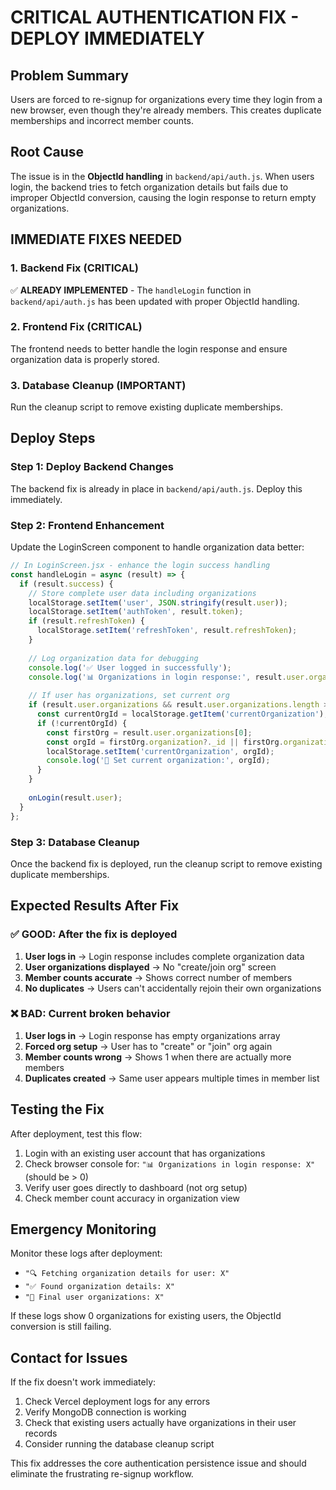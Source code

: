 # CRITICAL AUTHENTICATION FIX - DEPLOY IMMEDIATELY

## Problem Summary
Users are forced to re-signup for organizations every time they login from a new browser, even though they're already members. This creates duplicate memberships and incorrect member counts.

## Root Cause
The issue is in the **ObjectId handling** in `backend/api/auth.js`. When users login, the backend tries to fetch organization details but fails due to improper ObjectId conversion, causing the login response to return empty organizations.

## IMMEDIATE FIXES NEEDED

### 1. Backend Fix (CRITICAL)
✅ **ALREADY IMPLEMENTED** - The `handleLogin` function in `backend/api/auth.js` has been updated with proper ObjectId handling.

### 2. Frontend Fix (CRITICAL)
The frontend needs to better handle the login response and ensure organization data is properly stored.

### 3. Database Cleanup (IMPORTANT)
Run the cleanup script to remove existing duplicate memberships.

## Deploy Steps

### Step 1: Deploy Backend Changes
The backend fix is already in place in `backend/api/auth.js`. Deploy this immediately.

### Step 2: Frontend Enhancement
Update the LoginScreen component to handle organization data better:

```javascript
// In LoginScreen.jsx - enhance the login success handling
const handleLogin = async (result) => {
  if (result.success) {
    // Store complete user data including organizations
    localStorage.setItem('user', JSON.stringify(result.user));
    localStorage.setItem('authToken', result.token);
    if (result.refreshToken) {
      localStorage.setItem('refreshToken', result.refreshToken);
    }
    
    // Log organization data for debugging
    console.log('✅ User logged in successfully');
    console.log('📊 Organizations in login response:', result.user.organizations?.length || 0);
    
    // If user has organizations, set current org
    if (result.user.organizations && result.user.organizations.length > 0) {
      const currentOrgId = localStorage.getItem('currentOrganization');
      if (!currentOrgId) {
        const firstOrg = result.user.organizations[0];
        const orgId = firstOrg.organization?._id || firstOrg.organizationId;
        localStorage.setItem('currentOrganization', orgId);
        console.log('🎯 Set current organization:', orgId);
      }
    }
    
    onLogin(result.user);
  }
};
```

### Step 3: Database Cleanup
Once the backend fix is deployed, run the cleanup script to remove existing duplicate memberships.

## Expected Results After Fix

### ✅ GOOD: After the fix is deployed
1. **User logs in** → Login response includes complete organization data
2. **User organizations displayed** → No "create/join org" screen
3. **Member counts accurate** → Shows correct number of members
4. **No duplicates** → Users can't accidentally rejoin their own organizations

### ❌ BAD: Current broken behavior
1. **User logs in** → Login response has empty organizations array
2. **Forced org setup** → User has to "create" or "join" org again
3. **Member counts wrong** → Shows 1 when there are actually more members
4. **Duplicates created** → Same user appears multiple times in member list

## Testing the Fix

After deployment, test this flow:
1. Login with an existing user account that has organizations
2. Check browser console for: `"📊 Organizations in login response: X"` (should be > 0)
3. Verify user goes directly to dashboard (not org setup)
4. Check member count accuracy in organization view

## Emergency Monitoring

Monitor these logs after deployment:
- `"🔍 Fetching organization details for user: X"`
- `"✅ Found organization details: X"`
- `"🎯 Final user organizations: X"`

If these logs show 0 organizations for existing users, the ObjectId conversion is still failing.

## Contact for Issues

If the fix doesn't work immediately:
1. Check Vercel deployment logs for any errors
2. Verify MongoDB connection is working
3. Check that existing users actually have organizations in their user records
4. Consider running the database cleanup script

This fix addresses the core authentication persistence issue and should eliminate the frustrating re-signup workflow.
